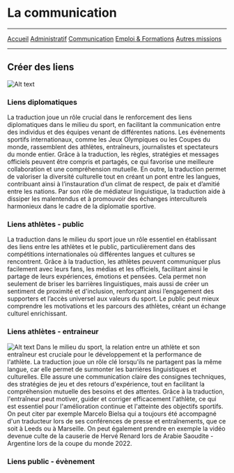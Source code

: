 # La communication

***
[Accueil](https://github.com/Aime3329/Aime/blob/main/index.md) [Administratif](https://github.com/Aime3329/Aime/blob/main/administratif.md) [Communication](https://github.com/Aime3329/Aime/blob/main/Communication.md) [Emploi & Formations](https://github.com/Aime3329/Aime/blob/main/Emploi%20et%20formation.md) [Autres missions](https://github.com/Aime3329/Aime/blob/main/autres.md)
***

## Créer des liens

![Alt text](https://www.nethique.info/wp-content/uploads/2024/09/314a2eea1327984e7c45985a613ade12.webp)

### Liens diplomatiques

La traduction joue un rôle crucial dans le renforcement des liens diplomatiques dans le milieu du sport, en facilitant la communication entre des individus et des équipes venant de différentes nations. Les événements sportifs internationaux, comme les Jeux Olympiques ou les Coupes du monde, rassemblent des athlètes, entraîneurs, journalistes et spectateurs du monde entier. Grâce à la traduction, les règles, stratégies et messages officiels peuvent être compris et partagés, ce qui favorise une meilleure collaboration et une compréhension mutuelle. En outre, la traduction permet de valoriser la diversité culturelle tout en créant un pont entre les langues, contribuant ainsi à l’instauration d’un climat de respect, de paix et d’amitié entre les nations. Par son rôle de médiateur linguistique, la traduction aide à dissiper les malentendus et à promouvoir des échanges interculturels harmonieux dans le cadre de la diplomatie sportive.

### Liens athlètes - public

La traduction dans le milieu du sport joue un rôle essentiel en établissant des liens entre les athlètes et le public, particulièrement dans des compétitions internationales où différentes langues et cultures se rencontrent. Grâce à la traduction, les athlètes peuvent communiquer plus facilement avec leurs fans, les médias et les officiels, facilitant ainsi le partage de leurs expériences, émotions et pensées. Cela permet non seulement de briser les barrières linguistiques, mais aussi de créer un sentiment de proximité et d'inclusion, renforçant ainsi l’engagement des supporters et l’accès universel aux valeurs du sport. Le public peut mieux comprendre les motivations et les parcours des athlètes, créant un échange culturel enrichissant.

### Liens athlètes - entraineur

![Alt text](https://operator-front-static-cdn.winamax.fr/img/editorial/2021/01/28/bielsa%20ok.jpg)
Dans le milieu du sport, la relation entre un athlète et son entraîneur est cruciale pour le développement et la performance de l'athlète. La traduction joue un rôle clé lorsqu'ils ne partagent pas la même langue, car elle permet de surmonter les barrières linguistiques et culturelles. Elle assure une communication claire des consignes techniques, des stratégies de jeu et des retours d'expérience, tout en facilitant la compréhension mutuelle des besoins et des attentes. Grâce à la traduction, l'entraîneur peut motiver, guider et corriger efficacement l'athlète, ce qui est essentiel pour l'amélioration continue et l'atteinte des objectifs sportifs. On peut citer par exemple Marcelo Bielsa qui a toujours été accompagné d'un traducteur lors de ses conférences de presse et entraînements, que ce soit à Leeds ou à Marseille. On peut également prendre en exemple la vidéo devenue culte de la causerie de Hervé Renard lors de Arabie Saoudite - Argentine lors de la coupe du monde 2022. 
### Liens public - évènement
